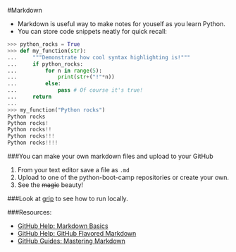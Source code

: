 #Markdown
+ Markdown is useful way to make notes for youself as you learn Python.
+ You can store code snippets neatly for quick recall:

```python
>>> python_rocks = True
>>> def my_function(str):
...     """Demonstrate how cool syntax highlighting is!"""
...     if python_rocks:
...         for n in range(5):
...             print(str+("!"*n))
...         else:
...             pass # Of course it's true!
...     return
... 
>>> my_function("Python rocks")
Python rocks
Python rocks!
Python rocks!!
Python rocks!!!
Python rocks!!!!
```

###You can make your own markdown files and upload to your GitHub
1. From your text editor save a file as `.md`
2. Upload to one of the python-boot-camp repositories or create your own.
3. See the ~~magic~~ beauty!

###Look at [grip][grip] to see how to run locally.

###Resources:
+ [GitHub Help: Markdown Basics][1]
+ [GitHub Help: GitHub Flavored Markdown][2]
+ [GitHub Guides: Mastering Markdown][3]

<!-- Links -->

[1]: https://help.github.com/articles/markdown-basics/
[2]: https://help.github.com/articles/github-flavored-markdown/
[3]: https://guides.github.com/features/mastering-markdown/
[grip]: https://github.com/joeyespo/grip